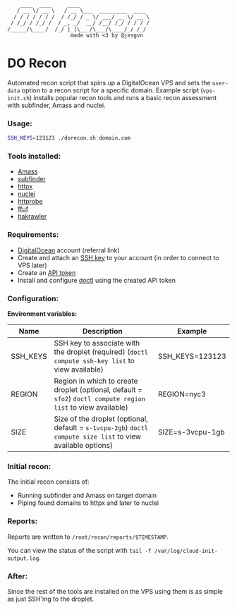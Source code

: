 ```
    ____  ____     ____                      
   / __ \/ __ \   / __ \___  _________  ____ 
  / / / / / / /  / /_/ / _ \/ ___/ __ \/ __ \
 / /_/ / /_/ /  / _, _/  __/ /__/ /_/ / / / /
/_____/\____/  /_/ |_|\___/\___/\____/_/ /_/ 
                    made with <3 by @jesgvn
```

# DO Recon

Automated recon script that spins up a DigitalOcean VPS and sets the `user-data` option to a recon script for a specific domain. 
Example script (`vps-init.sh`) installs popular recon tools and runs a basic recon assessment with subfinder, Amass and nuclei.

### Usage:

```sh
SSH_KEYS=123123 ./dorecon.sh domain.com
```

### Tools installed:

* [Amass](https://github.com/OWASP/Amass)
* [subfinder](https://github.com/projectdiscovery/subfinder)
* [httpx](https://github.com/projectdiscovery/httpx)
* [nuclei](https://github.com/projectdiscovery/nuclei)
* [httprobe](https://github.com/tomnomnom/httprobe)
* [ffuf](https://github.com/ffuf/ffuf)
* [hakrawler](https://github.com/hakluke/hakrawler)

### Requirements:

* [DigitalOcean](https://m.do.co/c/b3ccbe8742ef) account (referral link) 
* Create and attach an [SSH key](https://www.digitalocean.com/docs/droplets/how-to/add-ssh-keys/) to your account (in order to connect to VPS later)
* Create an [API token](https://www.digitalocean.com/docs/apis-clis/doctl/how-to/install/#step-2-create-an-api-token)
* Install and configure [doctl](https://github.com/digitalocean/doctl) using the created API token

### Configuration:

**Environment variables:**

| Name | Description | Example |
|------|-------------|---------|
| SSH_KEYS | SSH key to associate with the droplet (required) (`doctl compute ssh-key list` to view available) | SSH_KEYS=123123 |
| REGION | Region in which to create droplet (optional, default = `sfo2`) `doctl compute region list` to view available) | REGION=nyc3 |
| SIZE | Size of the droplet (optional, default = `s-1vcpu-2gb`) `doctl compute size list` to view available options) | SIZE=s-3vcpu-1gb |

### Initial recon:

The initial recon consists of:

* Running subfinder and Amass on target domain
* Piping found domains to httpx and later to nuclei 

### Reports:

Reports are written to `/root/recon/reports/$TIMESTAMP`.

You can view the status of the script with `tail -f /var/log/cloud-init-output.log`.

### After:

Since the rest of the tools are installed on the VPS using them is as simple as just SSH'ing to the droplet.


